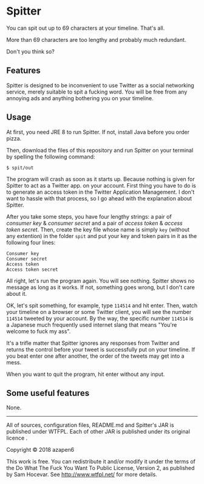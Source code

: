 # Spitter

You can spit out up to 69 characters at your timeline. That's all.

More than 69 characters are too lengthy and probably much redundant.

Don't you think so?


## Features

Spitter is designed to be inconvenient to use Twitter as a social networking service, merely suitable to spit a fucking word. You will be free from any annoying ads and anything bothering you on your timeline.


## Usage

At first, you need JRE 8 to run Spitter. If not, install Java before you order pizza.

Then, download the files of this repository and run Spitter on your terminal by spelling the following command:

```
$ spit/out
```

The program will crash as soon as it starts up. Because nothing is given for Spitter to act as a Twitter app. on your account. First thing you have to do is to generate an access token in the Twitter Application Management. I don't want to hassle with that process, so I go ahead with the explanation about Spitter.

After you take some steps, you have four lengthy strings: a pair of *consumer key* &amp; *consumer secret* and a pair of *access token* &amp; *access token secret*. Then, create the key file whose name is simply `key` (without any extention) in the folder `spit` and put your key and token pairs in it as the following four lines:

```
Consumer key
Consumer secret
Access token
Access token secret
```

All right, let's run the program again. You will see nothing. Spitter shows no message as long as it works. If not, something goes wrong, but I don't care about it.

OK, let's spit something, for example, type `114514` and hit enter. Then, watch your timeline on a browser or some Twitter client, you will see the number `114514` tweeted by your account. By the way, the specific number `114514` is a Japanese much frequently used internet slang that means "You're welcome to fuck my ass".

It's a trifle matter that Spitter ignores any responses from Twitter and returns the control before your tweet is successfully put on your timeline. If you beat enter one after another, the order of the tweets may get into a mess.

When you want to quit the program, hit enter without any input.


## Some useful features

None.


----

All of sources, configuration files, README.md and Spitter's JAR is published under WTFPL. Each of other JAR is published under its original licence .

Copyright &copy; 2018 azapen6

This work is free. You can redistribute it and/or modify it under the
terms of the Do What The Fuck You Want To Public License, Version 2,
as published by Sam Hocevar. See http://www.wtfpl.net/ for more details.
